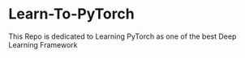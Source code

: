 # Learn-To-PyTorch
This Repo is dedicated to Learning PyTorch as one of the best Deep Learning Framework

<!--
12
-->
